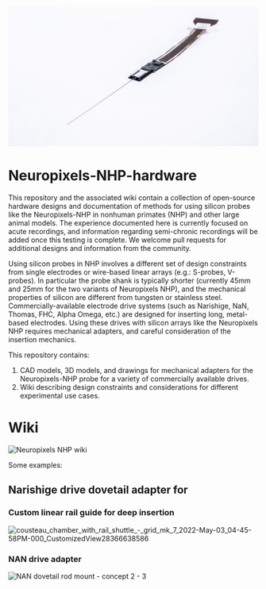 ![Neuropixels NHP](/docs/images/Neuropixels%20NHP%20-%2045mm.png)

# Neuropixels-NHP-hardware
 
This repository and the associated wiki contain a collection of open-source hardware designs and documentation of methods for using silicon probes like the Neuropixels-NHP in nonhuman primates (NHP) and other large animal models. The experience documented here is currently focused on acute recordings, and information regarding semi-chronic recordings will be added once this testing is complete. We welcome pull requests for additional designs and information from the community. 

Using silicon probes in NHP involves a different set of design constraints from single electrodes or wire-based linear arrays (e.g.: S-probes, V-probes). In particular the probe shank is typically shorter (currently 45mm and 25mm for the two variants of Neuropixels NHP), and the mechanical properties of silicon are different from tungsten or stainless steel. Commercially-available electrode drive systems (such as Narishige, NaN, Thomas, FHC, Alpha Omega, etc.) are designed for inserting long, metal-based electrodes. Using these drives with silicon arrays like the Neuropixels NHP requires mechanical adapters, and careful consideration of the insertion mechanics. 

This repository contains:
1. CAD models, 3D models, and drawings for mechanical adapters for the Neuropixels-NHP probe for a variety of commercially available drives.
2. Wiki describing design constraints and considerations for different experimental use cases. 


# Wiki

![Neuropixels NHP wiki](https://github.com/etrautmann/Neuropixels-NHP-hardware/wiki)

Some examples:

## Narishige drive dovetail adapter for 


### Custom linear rail guide for deep insertion

![cousteau_chamber_with_rail_shuttle_-_grid_mk_7_2022-May-03_04-45-58PM-000_CustomizedView28366638586](https://user-images.githubusercontent.com/768056/199261985-25c108b2-2d36-405a-8038-47a3bb62a5f5.png)

### NAN drive adapter


![NAN dovetail rod mount - concept 2 - 3](https://user-images.githubusercontent.com/768056/199263060-92165520-8abc-41f7-8434-deb7cd273246.png)

